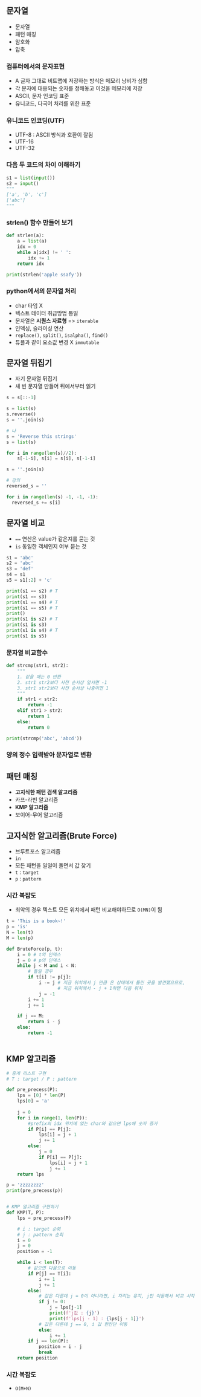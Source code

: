 ## 문자열

- 문자열
- 패턴 매칭
- 암호화
- 압축
  

### 컴퓨터에서의 문자표현
- A 글자 그대로 비트맵에 저장하는 방식은 메모리 낭비가 심함
- 각 문자에 대응되는 숫자를 정해놓고 이것을 메모리에 저장
- ASCII, 문자 인코딩 표준
- 유니코드, 다국어 처리를 위한 표준
  

### 유니코드 인코딩(UTF)
- UTF-8 : ASCII 방식과 호환이 잘됨
- UTF-16
- UTF-32


### 다음 두 코드의 차이 이해하기
```python
s1 = list(input())
s2 = input()
"""
['a', 'b', 'c']
['abc']
"""
```

### strlen() 함수 만들어 보기
```python
def strlen(a):
    a = list(a)
    idx = 0
    while a[idx] != ' ':
        idx += 1
    return idx

print(strlen('apple ssafy'))
```

### python에서의 문자열 처리
- char 타입 X
- 텍스트 데이터 취급방법 통일
- 문자열은 **시퀀스 자료형** => `iterable`
- 인덱싱, 슬라이싱 연산
- `replace()`, `split()`, `isalpha()`, `find()`
- 튜플과 같이 요소값 변경 X `immutable`


## 문자열 뒤집기
- 자기 문자열 뒤집기
- 새 빈 문자열 만들어 뒤에서부터 읽기
```python
s = s[::-1]

s = list(s)
s.reverse()
s = ''.join(s)
```

```python
# 나
s = 'Reverse this strings'
s = list(s)

for i in range(len(s)//2):
    s[-1-i], s[i] = s[i], s[-1-i]

s = ''.join(s)

# 강의
reversed_s = ''

for i in range(len(s) -1, -1, -1):
  reversed_s += s[i]
```

## 문자열 비교
- `==` 연산은 value가 같은지를 묻는 것
- `is` 동일한 객체인지 여부 묻는 것
```python
s1 = 'abc'
s2 = 'abc'
s3 = 'def'
s4 = s1
s5 = s1[:2] + 'c'

print(s1 == s2) # T
print(s1 == s3)
print(s1 == s4) # T
print(s1 == s5) # T
print()
print(s1 is s2) # T
print(s1 is s3) 
print(s1 is s4) # T
print(s1 is s5)
```

### 문자열 비교함수
```python
def strcmp(str1, str2):
    """
    1. 같을 때는 0 반환
    2. str1 str2보다 사전 순서상 앞서면 -1
    3. str1 str2보다 사전 순서상 나중이면 1
    """
    if str1 < str2:
        return -1
    elif str1 > str2:
        return 1
    else:
        return 0

print(strcmp('abc', 'abcd'))
```

### 양의 정수 입력받아 문자열로 변환



## 패턴 매칭
- **고지식한 패턴 검색 알고리즘**
- 카프-라빈 알고리즘
- **KMP 알고리즘**
- 보이어-무어 알고리즘


## 고지식한 알고리즘(Brute Force)
- 브루트포스 알고리즘
- `in` 
- 모든 패턴을 일일이 돌면서 값 찾기
- `t` : `target`
- `p` : `pattern`
  
### 시간 복잡도
- 최악의 경우 텍스트 모든 위치에서 패턴 비교해야하므로 `O(MN)`이 됨

```python
t = 'This is a book~!'
p = 'is'
N = len(t)
M = len(p)

def BruteForce(p, t):
    i = 0 # t의 인덱스
    j = 0 # p의 인덱스
    while j < M and i < N:
        # 틀릴 경우
        if t[i] != p[j]:
            i -= j # 지금 위치에서 j 만큼 온 상태에서 틀린 곳을 발견했으므로, 
                   # 지금 위치에서 - j + 1하면 다음 위치
            j = -1
        i += 1
        j += 1

    if j == M:
        return i - j
    else:
        return -1
            
```


## KMP 알고리즘
```python
# 중계 리스트 구현
# T : target / P : pattern

def pre_precess(P):
    lps = [0] * len(P)
    lps[0] = 'a'
    
    j = 0
    for i in range(1, len(P)):
        #prefix의 idx 위치에 있는 char와 같으면 lps에 숫자 증가
        if P[i] == P[j]:
            lps[i] = j + 1
            j += 1
        else:
            j = 0
            if P[i] == P[j]:
                lps[i] = j + 1
                j += 1
    return lps

p = 'zzzzzzzz'
print(pre_precess(p))


# KMP 알고리즘 구현하기
def KMP(T, P):
    lps = pre_precess(P)

    # i : target 순회
    # j : pattern 순회
    i = 0
    j = 0
    position = -1

    while i < len(T):
        # 같으면 다음으로 이동
        if P[j] == T[i]:
            i += 1
            j += 1
        else:
            # 값은 다른데 j = 0이 아니라면, i 자리는 유지, j만 이동해서 비교 시작
            if j != 0:
                j = lps[j-1]
                print(f'j값 : {j}')
                print(f'lps[j - 1] : {lps[j - 1]}')
            # 값은 다른데 j == 0, i 값 한칸만 이동
            else:
                i += 1
        if j == len(P):
            position = i - j
            break
    return position
```

### 시간 복잡도
- `O(M+N)`